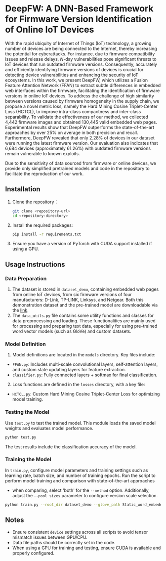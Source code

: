 # DeepFW: A DNN-Based Framework for Firmware Version Identification of Online IoT Devices

With the rapid ubiquity of Internet of Things (IoT) technology, a growing number of devices are being connected to the Internet, thereby increasing the potential for cyberattacks. For instance, due to firmware compatibility issues and release delays, $N$-day vulnerabilities pose significant threats to IoT devices that run outdated firmware versions. Consequently, accurately and efficiently identifying firmware versions of devices is crucial for detecting device vulnerabilities and enhancing the security of IoT ecosystems. 
In this work, we present DeepFW, which utilizes a Fusion Feature Attention Network (FFAN) to extract subtle differences in embedded web interfaces within the firmware, facilitating the identification of firmware versions in online IoT devices. To address the challenge of high similarity between versions caused by firmware homogeneity in the supply chain, we propose a novel metric loss, namely the Hard Mining Cosine Triplet-Center Loss (HCTCL), to improve intra-class compactness and inter-class separability. To validate the effectiveness of our method, we collected 4,442 firmware images and obtained 130,445 valid embedded web pages. Experimental results show that DeepFW outperforms the state-of-the-art approaches by over 25\% on average in both precision and recall. Furthermore, DeepFW revealed that only 2.28% of devices in our dataset were running the latest firmware version. Our evaluation also indicates that 6,684 devices (approximately 61.26%) with outdated firmware versions remain vulnerable to known exploits.

Due to the sensitivity of data sourced from firmware or online devices, we provide only simplified pretrained models and code in the repository to facilitate the reproduction of our work.

## Installation

1. Clone the repository：
    ```bash
    git clone <repository-url>
    cd <repository-directory>
    ```

2. Install the required packages:
    ```bash
    pip install -r requirements.txt
    ```

3. Ensure you have a version of PyTorch with CUDA support installed if using a GPU.

## Usage Instructions

### Data Preparation

1. The dataset is stored in `dataset_demo`, containing embedded web pages from online IoT devices, from six firmware versions of four manufacturers: D-Link, TP-LINK, Linksys, and Netgear. Both this demonstration dataset and the pre-trained model are downloadable via the [link](https://drive.google.com/file/d/1sGmf0iDw2M5wovDGAk79CTraTyFFfLCj/view?usp=sharing).
2. The `data_utils.py` file contains some utility functions and classes for data preprocessing and loading. These functionalities are mainly used for processing and preparing text data, especially for using pre-trained word vector models (such as GloVe) and custom datasets.

### Model Definition

1. Model definitions are located in the `models` directory. Key files include:
-  `FFAN.py`: Includes multi-scale convolutional layers, self-attention layers, and custom state updating layers for feature extraction.
-  `classifier.py`: Fully connected layers + softmax for final classification.
2. Loss functions are defined in the `losses` directory, with a key file:
- `HCTCL.py`: Custom Hard Mining Cosine Triplet-Center Loss for optimizing model training.

### Testing the Model

Use `test.py` to test the trained model. This module loads the saved model weights and evaluates model performance.
```bash
python test.py
```
The test results include the classification accuracy of the model.

### Training the Model

In `train.py`, configure model parameters and training settings such as learning rate, batch size, and number of training epochs. Run the script to perform model training and comparison with state-of-the-art approaches 
- when comparing, select 'both' for the `--method` option. Additionally, adjust the `--pool_sizes` parameter to configure version scale selection.

```bash
python train.py --root_dir dataset_demo --glove_path Static_word_embedding_pre-trained_models/glove.6B.300d.txt --method deepfw  --pool_sizes [8,16,32] --output_dir experiment_results
```


## Notes

- Ensure consistent `device` settings across all scripts to avoid tensor mismatch issues between GPU/CPU.
- Data file paths should be correctly set in the code.
- When using a GPU for training and testing, ensure CUDA is available and properly configured.





